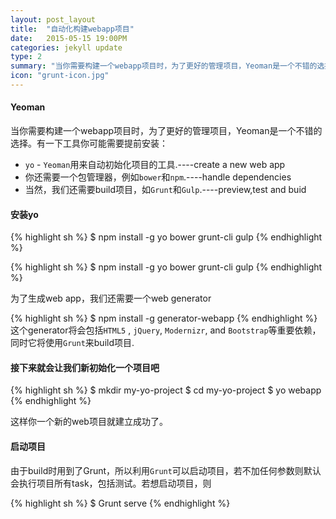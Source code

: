 ```yaml
---
layout: post_layout
title:  "自动化构建webapp项目"
date:   2015-05-15 19:00PM
categories: jekyll update
type: 2
summary: "当你需要构建一个webapp项目时，为了更好的管理项目，Yeoman是一个不错的选择。有一下工具你可能需要提前安装："
icon: "grunt-icon.jpg"
---
```

#### Yeoman
当你需要构建一个webapp项目时，为了更好的管理项目，Yeoman是一个不错的选择。有一下工具你可能需要提前安装：

- `yo` - `Yeoman`用来自动初始化项目的工具.----create a new web app
- 你还需要一个包管理器，例如`bower`和`npm`.----handle dependencies 
- 当然，我们还需要build项目，如`Grunt`和`Gulp`.----preview,test and buid



#### 安装yo

{% highlight sh %}
$ npm install -g yo bower grunt-cli gulp
{% endhighlight %}


{% highlight sh %}
$ npm install -g yo bower grunt-cli gulp
{% endhighlight %}

为了生成web app，我们还需要一个web generator

{% highlight sh %}
$ npm install -g generator-webapp
{% endhighlight %}
这个generator将会包括`HTML5` , `jQuery`, `Modernizr`, and `Bootstrap`等重要依赖，同时它将使用`Grunt`来build项目. 

#### 接下来就会让我们新初始化一个项目吧
{% highlight sh %}
$ mkdir my-yo-project
$ cd my-yo-project
$ yo webapp
{% endhighlight %}

这样你一个新的web项目就建立成功了。

#### 启动项目
由于build时用到了Grunt，所以利用`Grunt`可以启动项目，若不加任何参数则默认会执行项目所有task，包括测试。若想启动项目，则

{% highlight sh %}
$ Grunt serve
{% endhighlight %}


